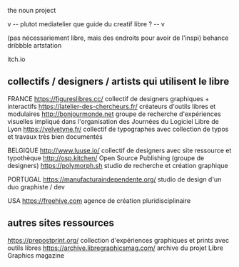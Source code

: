 the noun project


v -- plutot mediatelier que guide du creatif libre ? -- v

(pas nécessariement libre, mais des endroits pour avoir de l'inspi)
behance
dribbble
artstation


itch.io



## collectifs / designers / artists qui utilisent le libre

FRANCE
https://figureslibres.cc/ collectif de designers graphiques + interactifs
https://latelier-des-chercheurs.fr/ créateurs d'outils libres et modulaires
http://bonjourmonde.net groupe de recherche d'expériences visuelles impliqué dans l'organisation des Journées du Logiciel Libre de Lyon
https://velvetyne.fr/ collectif de typographes avec collection de typos et travaux très bien documentés

BELGIQUE
http://www.luuse.io/ collectif de designers avec site ressource et typothèque
http://osp.kitchen/ Open Source Publishing (groupe de designers)
https://polymorph.sh studio de recherche et création graphique

PORTUGAL
https://manufacturaindependente.org/ studio de design d'un duo graphiste / dev

USA
https://freehive.com agence de création pluridisciplinaire


## autres sites ressources

https://prepostprint.org/ collection d'expériences graphiques et prints avec outils libres
https://archive.libregraphicsmag.com/ archive du projet Libre Graphics magazine
